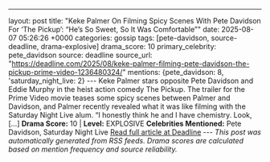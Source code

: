 ---
layout: post
title: "Keke Palmer On Filming Spicy Scenes With Pete Davidson For ‘The Pickup’: “He’s So Sweet, So It Was Comfortable”"
date: 2025-08-07 05:26:26 +0000
categories: gossip
tags: [pete-davidson, source-deadline, drama-explosive]
drama_score: 10
primary_celebrity: pete_davidson
source: deadline
source_url: "https://deadline.com/2025/08/keke-palmer-filming-pete-davidson-the-pickup-prime-video-1236480324/"
mentions: {pete_davidson: 8, 'saturday_night_live: 2} --- Keke Palmer stars opposite Pete Davidson and Eddie Murphy in the heist action comedy The Pickup. The trailer for the Prime Video movie teases some spicy scenes between Palmer and Davidson, and Palmer recently revealed what it was like filming with the Saturday Night Live alum. “I honestly think he and I have chemistry. Look, […] **Drama Score:** 10 | **Level:** EXPLOSIVE **Celebrities Mentioned:** Pete Davidson, Saturday Night Live [Read full article at Deadline](https://deadline.com/2025/08/keke-palmer-filming-pete-davidson-the-pickup-prime-video-1236480324/) --- *This post was automatically generated from RSS feeds. Drama scores are calculated based on mention frequency and source reliability.*